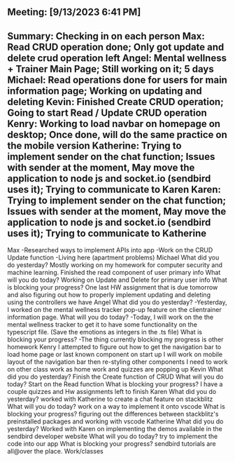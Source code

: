 Meeting: [9/13/2023 6:41 PM]  
-----
Summary:
Checking in on each person
Max: Read CRUD operation done; Only got update and delete crud operation left 
Angel: Mental wellness + Trainer Main Page; Still working on it; 5 days
Michael: Read operations done for users for main information page; Working on updating and deleting
Kevin: Finished Create CRUD operation; Going to start Read / Update CRUD operation
Kenry: Working to load navbar on homepage on desktop; Once done, will do the same practice on the mobile version
Katherine: Trying to implement sender on the chat function; Issues with sender at the moment, May move the application to node js and socket.io (sendbird uses it); Trying to communicate to Karen
Karen: Trying to implement sender on the chat function; Issues with sender at the moment, May move the application to node js and socket.io (sendbird uses it); Trying to communicate to Katherine
-----
Max
-Researched ways to implement APIs into app
-Work on the CRUD Update function 
-Living here (apartment problems)
Michael
What did you do yesterday? 
Mostly working on my homework for computer security and machine learning. Finished the read component of user primary info
What will you do today?
Working on Update and Delete for primary user info
What is blocking your progress?
One last HW assignment that is due tomorrow and also figuring out how to properly implement updating and deleting using the controllers we have
Angel
What did you do yesterday? 
-Yesterday, I worked on the mental wellness tracker pop-up feature on the clientrainer information page.
What will you do today?
-Today, I will work on the the mental wellness tracker to get it to have some functionality on the typescript file. (Save the emotions as integers in the .ts file)
What is blocking your progress? 
-The thing currently blocking my progress is other homework
Kenry
I attempted to figure out how to get the navigation bar to load home page or last known component on start up
I will work on mobile layout of the navigation bar then re-styling other components
I need to work on other class work as home work and quizzes are popping up
Kevin
What did you do yesterday? 
Finish the Create function of CRUD
What will you do today?
Start on the Read function
What is blocking your progress?
I have a couple quizzes and Hw assignments left to finish
Karen
What did you do yesterday?
worked with Katherine to create a chat feature on stackblitz
What will you do today?
work on a way to implement it onto vscode
What is blocking your progress?
figuring out the differences between stackblitz's preinstalled packages and working with vscode
Katherine
What did you do yesterday?
Worked with Karen on implementing the demos available in the sendbird developer website
What will you do today?
try to implement the code into our app
What is blocking your progress?
sendbird tutorials are all@over the place. Work/classes
